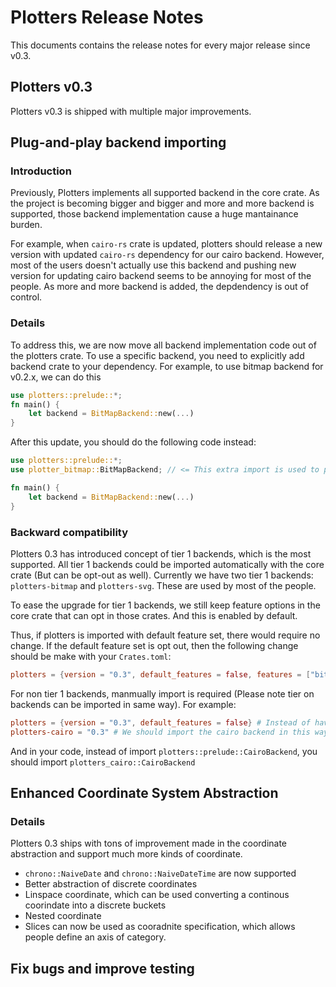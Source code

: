 # Plotters Release Notes 

This documents contains the release notes for every major release since v0.3.

## Plotters v0.3

Plotters v0.3 is shipped with multiple major improvements.

## Plug-and-play backend importing

### Introduction 

Previously, Plotters implements all supported backend in the core crate. As the project is becoming bigger and bigger and
more and more backend is supported, those backend implementation cause a huge mantainance burden. 

For example, when `cairo-rs` crate is updated, plotters should release a new version with updated `cairo-rs` dependency for 
our cairo backend. However, most of the users doesn't actually use this backend and pushing new version for updating cairo backend
seems to be annoying for most of the people. As more and more backend is added, the depdendency is out of control.

### Details

To address this, we are now move all backend implementation code out of the plotters crate. To use a specific backend, you need to
explicitly add backend crate to your dependency. For example, to use bitmap backend for v0.2.x, we can do this

```rust
use plotters::prelude::*;
fn main() {
	let backend = BitMapBackend::new(...)
}
```

After this update, you should do the following code instead:

```rust
use plotters::prelude::*;
use plotter_bitmap::BitMapBackend; // <= This extra import is used to plug the backend to Plotters

fn main() {
	let backend = BitMapBackend::new(...)
}

```

### Backward compatibility

Plotters 0.3 has introduced concept of tier 1 backends, which is the most supported. 
All tier 1 backends could be imported automatically with the core crate (But can be opt-out as well). 
Currently we have two tier 1 backends: `plotters-bitmap` and `plotters-svg`. 
These are used by most of the people. 

To ease the upgrade for tier 1 backends, we still keep feature options in the core crate that can opt in those crates. And this is enabled by default.

Thus, if plotters is imported with default feature set, there would require no change. If the default feature set is opt out, then the following change
should be make with your `Crates.toml`: 

```toml
plotters = {version = "0.3", default_features = false, features = ["bitmap_backend", "svg_backend"]} # Instead of using feature "bitmap" and "svg"
```

For non tier 1 backends, manmually import is required (Please note tier on backends can be imported in same way). For example:

```toml
plotters = {version = "0.3", default_features = false} # Instead of having features = ["cairo"] at this point
plotters-cairo = "0.3" # We should import the cairo backend in this way.
```

And in your code, instead of import `plotters::prelude::CairoBackend`, you should import `plotters_cairo::CairoBackend`

## Enhanced Coordinate System Abstraction

### Details

Plotters 0.3 ships with tons of improvement made in the coordinate abstraction and support much more kinds of coordinate. 

* `chrono::NaiveDate` and `chrono::NaiveDateTime` are now supported 
* Better abstraction of discrete coordinates 
* Linspace coordinate, which can be used converting a continous coorindate into a discrete buckets
* Nested coordinate
* Slices can now be used as cooradnite specification, which allows people define an axis of category.

## Fix bugs and improve testing

